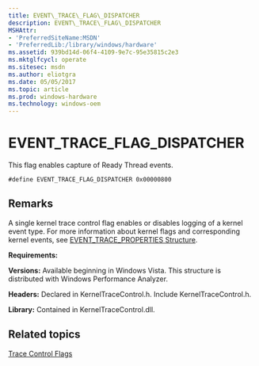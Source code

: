 ```yaml
---
title: EVENT\_TRACE\_FLAG\_DISPATCHER
description: EVENT\_TRACE\_FLAG\_DISPATCHER
MSHAttr:
- 'PreferredSiteName:MSDN'
- 'PreferredLib:/library/windows/hardware'
ms.assetid: 939bd14d-06f4-4109-9e7c-95e35815c2e3
ms.mktglfcycl: operate
ms.sitesec: msdn
ms.author: eliotgra
ms.date: 05/05/2017
ms.topic: article
ms.prod: windows-hardware
ms.technology: windows-oem
---
```


# EVENT\_TRACE\_FLAG\_DISPATCHER


This flag enables capture of Ready Thread events.

```
#define EVENT_TRACE_FLAG_DISPATCHER 0x00000800
```

## Remarks


A single kernel trace control flag enables or disables logging of a kernel event type. For more information about kernel flags and corresponding kernel events, see [EVENT\_TRACE\_PROPERTIES Structure](http://go.microsoft.com/fwlink/p/?linkid=212231&clcid=0x409).

**Requirements:**

**Versions:** Available beginning in Windows Vista. This structure is distributed with Windows Performance Analyzer.

**Headers:** Declared in KernelTraceControl.h. Include KernelTraceControl.h.

**Library:** Contained in KernelTraceControl.dll.

## Related topics


[Trace Control Flags](trace-control-flags.md)

 

 







